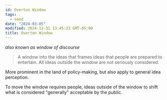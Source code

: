 ```yaml
---
id: Overton Window
tags:
  - seed
date: "2024-03-05"
modified: 2024-12-31 13:45:23 GMT-05:00
title: Overton Window
---
```


_also known as window of discourse_

> A window into the ideas that frames ideas that people are prepared to entertain. All ideas outside the window are not seriously considered.

More prominent in the land of policy-making, but also apply to general idea perception.

To move the window requires people, ideas outside of the window to shift what is considered "generally" acceptable by the public.
